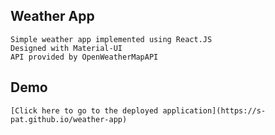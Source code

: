 

## Weather App
    Simple weather app implemented using React.JS
    Designed with Material-UI
    API provided by OpenWeatherMapAPI
## Demo
    [Click here to go to the deployed application](https://s-pat.github.io/weather-app)



